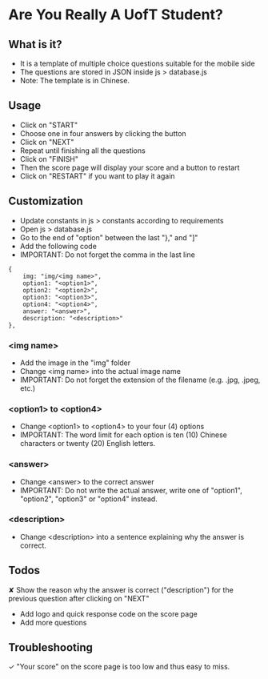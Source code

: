 # Are You Really A UofT Student?

## What is it?
- It is a template of multiple choice questions suitable for the mobile side
- The questions are stored in JSON inside js &gt; database.js
- Note: The template is in Chinese.

## Usage
- Click on "START"
- Choose one in four answers by clicking the button
- Click on "NEXT"
- Repeat until finishing all the questions
- Click on "FINISH"
- Then the score page will display your score and a button to restart
- Click on "RESTART" if you want to play it again

## Customization
- Update constants in js &gt; constants according to requirements
- Open js &gt; database.js
- Go to the end of "option" between the last "}," and "]"
- Add the following code
- IMPORTANT: Do not forget the comma in the last line
```
{
    img: "img/<img name>",
    option1: "<option1>",
    option2: "<option2>",
    option3: "<option3>",
    option4: "<option4>",
    answer: "<answer>",
    description: "<description>"
},
```

### &lt;img name&gt;
- Add the image in the "img" folder
- Change &lt;img name&gt; into the actual image name
- IMPORTANT: Do not forget the extension of the filename (e.g. .jpg, .jpeg, etc.)

### &lt;option1&gt; to &lt;option4&gt;
- Change &lt;option1&gt; to &lt;option4&gt; to your four (4) options
- IMPORTANT: The word limit for each option is ten (10) Chinese characters or twenty (20) English letters.

### &lt;answer&gt;
- Change &lt;answer&gt; to the correct answer
- IMPORTANT: Do not write the actual answer, write one of "option1", "option2", "option3" or "option4" instead.

### &lt;description&gt;
- Change &lt;description&gt; into a sentence explaining why the answer is correct.

## Todos
✘ Show the reason why the answer is correct ("description") for the previous question after clicking on "NEXT"
- Add logo and quick response code on the score page
- Add more questions

## Troubleshooting
✓ "Your score" on the score page is too low and thus easy to miss.
